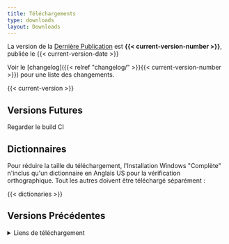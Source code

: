 ```yaml
---
title: Téléchargements
type: downloads
layout: Downloads
---
```


La version de la [Dernière Publication](https://github.com/TypesettingTools/Aegisub/releases/latest) est **{{< current-version-number >}}**, publiée le {{< current-version-date >}}

Voir le [changelog]({{< relref "changelog/" >}}{{< current-version-number >}}) pour une liste des changements.

{{< current-version >}}

## Versions Futures

Regarder le build CI

## Dictionnaires

Pour réduire la taille du téléchargement, l'Installation Windows "Complète" n'inclus qu'un dictionnaire en Anglais US pour la vérification orthographique. Tout les autres doivent être téléchargé séparément :

{{< dictionaries >}}

## Versions Précédentes

<details>
<summary>Liens de téléchargement</summary>
{{< previous-versions >}}
</details>
